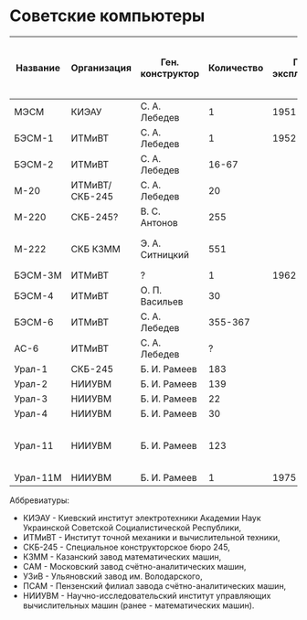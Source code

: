 Советские компьютеры
====================

|Название|Организация   |Ген. конструктор|Количество|Годы эксплуатации|Завод-изготовитель|Годы производства  |Элементная база|Архитектура |Быстродействие, оп/с|Площадь, кв. м.|Потребляемая мощность, кВт|Разрядность слова|Фиксированная запятая|Плавающая запятая|Система команд|Разрядность команд|Количество команд|Объём оперативной памяти (комнад/данных)|
|--------|--------------|----------------|----------|-----------------|------------------|-------------------|---------------|------------|--------------------|---------------|--------------------------|-----------------|---------------------|-----------------|--------------|------------------|-----------------|----------------------------------------|
|МЭСМ    |КИЭАУ         |С. А. Лебедев   |1         |1951-1959        |                  |                   |Лампы          |Гарвардская |50                  |60             |25                        |17               |16+1                 |                 |Трёхадресная  |20                |                 |63/31                                   |
|БЭСМ-1  |ИТМиВТ        |С. А. Лебедев   |1         |1952-1960        |                  |                   |Лампы          |Принстонская|2000,8000-10000     |100            |30                        |39               |                     |32+1+5+1         |Трёхадресная  |39                |                 |1024,2048                               |
|БЭСМ-2  |ИТМиВТ        |С. А. Лебедев   |16-67     |                 |                  |1957-1962          |Лампы          |Принстонская|8000-10000          |170            |35                        |39               |                     |32+1+5+1         |Трёхадресная  |39                |                 |2048                                    |
|М-20    |ИТМиВТ/СКБ-245|С. А. Лебедев   |20        |                 |КЗММ,САМ          |1959-1964          |Лампы          |Принстонская|20000               |170-200        |50                        |45               |                     |36+1+7+1         |Трёхадресная  |45                |                 |4096                                    |
|М-220   |СКБ-245?      |В. С. Антонов   |255       |                 |КЗММ              |1967-1970          |Транзисторы    |Принстонская|27000               |100            |20                        |45               |                     |36+1+7+1         |Трёхадресная  |45+2              |                 |4096-16384                              |
|М-222   |СКБ КЗММ      |Э. А. Ситницкий |551       |                 |КЗММ              |1970-1973,1976-1978|Транзисторы    |Принстонская|40000               |80             |?                         |45               |                     |36+1+7+1         |Трёхадресная  |45                |                 |8192-32768                              |
|БЭСМ-3М |ИТМиВТ        |?               |1         |1962-1963        |                  |                   |Транзисторы    |Принстонская|20000               |60             |7                         |45               |                     |36+1+7+1         |Трёхадресная  |45                |                 |4096                                    |
|БЭСМ-4  |ИТМиВТ        |О. П. Васильев  |30        |                 |УЗиВ              |1962-1966          |Транзисторы    |Принстонская|18000-40000         |65             |8                         |45               |                     |36+1+7+1         |Трёхадресная  |45                |                 |4096-8192,16384?                        |
|БЭСМ-6  |ИТМиВТ        |С. А. Лебедев   |355-367   |                 |                  |1968-1987          |Транзисторы    |Принстонская|1000000             |?              |?                         |48               |                     |40+1+6+1         |Одноадресная  |24                |                 |65536-131072                            |
|АС-6    |ИТМиВТ        |С. А. Лебедев   |?         |                 |                  |?                  |Транзисторы    |Принстонская|1500000             |?              |?                         |48               |                     |40+1+6+1         |Одноадресная  |24                |                 |?                                       |
|Урал-1  |СКБ-245       |Б. И. Рамеев    |183       |                 |ПСАМ              |1956-1961          |Лампы          |Принстонская|100                 |70-80          |7,5                       |36/18            |35+1/17+1            |                 |Одноадресная  |18                |29               |1024/2048                               |
|Урал-2  |НИИУВМ        |Б. И. Рамеев    |139       |                 |ПСАМ              |1959-1964          |Лампы          |Принстонская|5000-6000           |90-100         |25                        |40/20            |39+1/19+1            |32+1+6+1         |Одноадресная  |20                |41               |2048/4096                               |
|Урал-3  |НИИУВМ        |Б. И. Рамеев    |22        |                 |ПСАМ              |1964-1964          |Лампы          |Принстонская|?                   |150            |60                        |40/20            |39+1/19+1            |32+1+6+1         |Одноадресная  |20                |51               |?                                       |
|Урал-4  |НИИУВМ        |Б. И. Рамеев    |30        |                 |ПСАМ              |1961-1963          |Лампы          |Принстонская|?                   |250            |60                        |40/20            |39+1/19+1            |32+1+6+1         |Одноадресная  |20                |                 |?                                       |
|Урал-11 |НИИУВМ        |Б. И. Рамеев    |123       |                 |ПСАМ              |1964-1975          |Транзисторы    |Принстонская|350-50000           |?              |?                         |48/24/12         |47+1/23+1/11+1       |39+1+7+1         |Одноадресная  |?                 |150              |4096-8192/8192-16384/16384-32768        |
|Урал-11М|НИИУВМ        |Б. И. Рамеев    |1         |1975-            |ПСАМ              |                   |Микросхемы     |Принстонская|100000              |?              |?                         |48/24/12         |47+1/23+1/11+1       |39+1+7+1         |Одноадресная  |?                 |                 |?                                       |

Аббревиатуры:

* КИЭАУ - Киевский институт электротехники Академии Наук Украинской Советской Социалистической Республики,
* ИТМиВТ - Институт точной механики и вычислительной техники,
* СКБ-245 - Специальное конструкторское бюро 245,
* КЗММ - Казанский завод математических машин,
* САМ - Московский завод счётно-аналитических машин,
* УЗиВ - Ульяновский завод им. Володарского,
* ПСАМ - Пензенский филиал завода счётно-аналитических машин,
* НИИУВМ - Научно-исследовательский институт управляющих вычислительных машин (ранее - математических машин).
